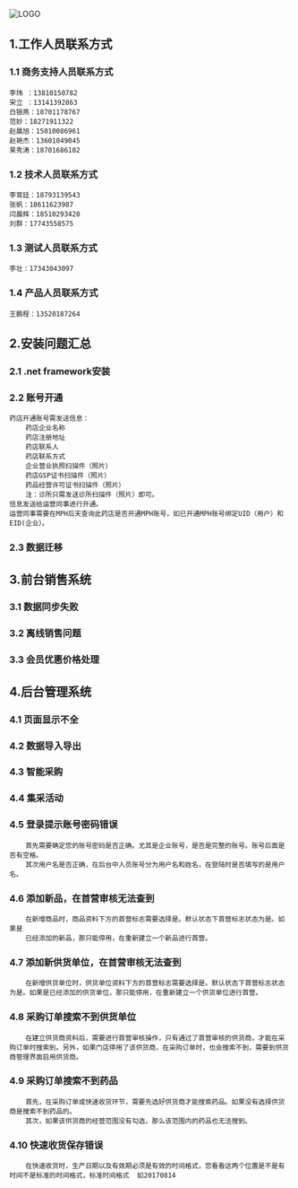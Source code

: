 ![LOGO](./images/logo.png)

## 1.工作人员联系方式
### 1.1 商务支持人员联系方式
	李玮 ：13810150782
	宋立 ：13141392863
	白银燕：18701178767
	范妙：18271911322
	赵晨旭：15010086961
	赵艳杰：13601049045
	杲秀涛：18701686102
### 1.2 技术人员联系方式
	李育廷：18793139543
	张帆：18611623987
	闫晨辉：18510293420
	刘群：17743558575
### 1.3 测试人员联系方式
	李壮：17343043097   
### 1.4 产品人员联系方式
	王鹏程：13520187264    

## 2.安装问题汇总
### 2.1 .net framework安装
### 2.2 账号开通
	药店开通账号需发送信息：
		药店企业名称
		药店注册地址
		药店联系人
		药店联系方式
		企业营业执照扫描件（照片）
		药店GSP证书扫描件（照片）
		药品经营许可证书扫描件（照片）
		注：诊所只需发送诊所扫描件（照片）即可。
	信息发送给运营同事进行开通。
	运营同事需要在MPH后天查询此药店是否开通MPH账号，如已开通MPH账号绑定UID（用户）和EID(企业）。
		
### 2.3 数据迁移

## 3.前台销售系统
### 3.1 数据同步失败
### 3.2 离线销售问题
### 3.3 会员优惠价格处理

## 4.后台管理系统
### 4.1 页面显示不全
### 4.2 数据导入导出
### 4.3 智能采购
### 4.4 集采活动
### 4.5 登录提示账号密码错误
		首先需要确定您的账号密码是否正确。尤其是企业账号，是否是完整的账号。账号后面是否有空格。
	    其次用户名是否正确，在后台中人员账号分为用户名和姓名，在登陆时是否填写的是用户名。
### 4.6 添加新品，在首营审核无法查到
		在新增商品时，商品资料下方的首营标志需要选择是。默认状态下首营标志状态为是。如果是
		已经添加的新品，那只能停用，在重新建立一个新品进行首营。
### 4.7 添加新供货单位，在首营审核无法查到
		在新增供货单位时，供货单位资料下方的首营标志需要选择是。默认状态下首营标志状态为是。如果是已经添加的供货单位，那只能停用，在重新建立一个供货单位进行首营。
### 4.8 采购订单搜索不到供货单位
		在建立供货商资料后，需要进行首营审核操作，只有通过了首营审核的供货商，才能在采购订单时搜索到。另外，如果门店停用了该供货商，在采购订单时，也会搜索不到，需要到供货商管理界面启用供货商。
### 4.9 采购订单搜索不到药品
		首先，在采购订单或快速收货环节，需要先选好供货商才能搜索药品。如果没有选择供货商是搜索不到药品的。
		其次，如果该供货商的经营范围没有勾选，那么该范围内的药品也无法搜到。
### 4.10 快速收货保存错误
		在快速收货时，生产日期以及有效期必须是有效的时间格式，您看看这两个位置是不是有时间不是标准的时间格式，标准时间格式  如20170814
